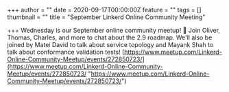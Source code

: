+++
author = ""
date = 2020-09-17T00:00:00Z
feature = ""
tags = []
thumbnail = ""
title = "September Linkerd Online Community Meeting"

+++
Wednesday is our September online community meetup! 🎉 Join Oliver, Thomas, Charles, and more to chat about the 2.9 roadmap. We'll also be joined by Matei David to talk about service topology and Mayank Shah to talk about conformance validation tests! [https://www.meetup.com/Linkerd-Online-Community-Meetup/events/272850723/](https://www.meetup.com/Linkerd-Online-Community-Meetup/events/272850723/ "https://www.meetup.com/Linkerd-Online-Community-Meetup/events/272850723/")